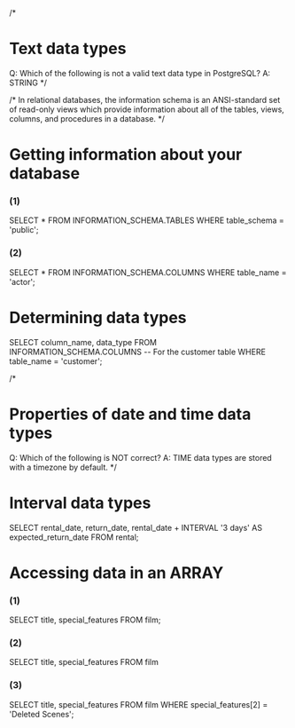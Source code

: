 /*
# Text data types
Q: Which of the following is not a valid text data type in PostgreSQL?
A: STRING
*/

/*
In relational databases, the information schema is an ANSI-standard set of read-only views which provide information about all of the tables, views, columns, and procedures in a database.
*/
# Getting information about your database
### (1)
 SELECT * 
 FROM INFORMATION_SCHEMA.TABLES
 WHERE table_schema = 'public';

 ### (2)
 SELECT * 
 FROM INFORMATION_SCHEMA.COLUMNS
 WHERE table_name = 'actor';

 # Determining data types
SELECT
 	column_name, 
    data_type
FROM INFORMATION_SCHEMA.COLUMNS 
-- For the customer table
WHERE table_name = 'customer';

/*
# Properties of date and time data types
Q: Which of the following is NOT correct?
A: TIME data types are stored with a timezone by default.
*/

# Interval data types
SELECT
	rental_date,
	return_date,
	rental_date + INTERVAL  '3 days'  AS expected_return_date
FROM rental;

# Accessing data in an ARRAY
### (1)
SELECT 
  title, 
  special_features 
FROM film;

### (2)
SELECT 
  title, 
  special_features 
FROM film

### (3)
SELECT 
  title, 
  special_features 
FROM film
WHERE special_features[2] = 'Deleted Scenes';